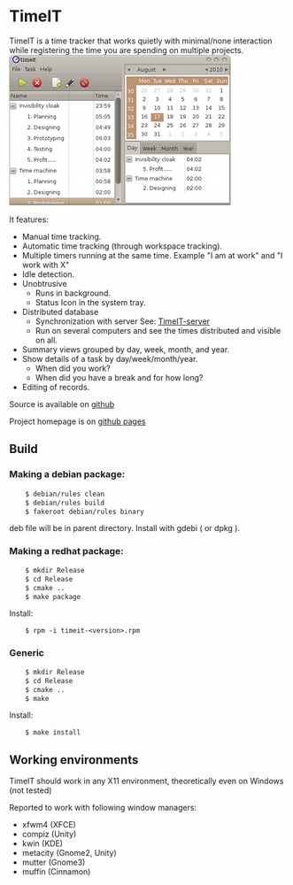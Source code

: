 


# TimeIT
TimeIT is a time tracker that works quietly with minimal/none interaction while 
registering the time you are spending on multiple projects.  
![Screenshot](src/doc/html/C/TimeIT-MainWindow.png)

It features:
* Manual time tracking.
* Automatic time tracking (through workspace tracking). 
* Multiple timers running at the same time. Example "I am at work" and "I work with X"   
* Idle detection.
* Unobtrusive
  * Runs in background.
  * Status Icon in the system tray.
* Distributed database
  * Synchronization with server See: [TimeIT-server](https://github.com/Hoglet/TimeIT-Server)
  * Run on several computers and see the times distributed and visible on all.
* Summary views grouped by day, week, month, and year.
* Show details of a task by day/week/month/year. 
  * When did you work?
  * When did you have a break and for how long?
* Editing of records.

Source is available on [github](https://github.com/Hoglet/TimeIT)

Project homepage is on [github pages](https://hoglet.github.io/TimeIT/)

## Build

### Making a debian package:
        $ debian/rules clean  
        $ debian/rules build  
        $ fakeroot debian/rules binary
deb file will be in parent directory.
Install with gdebi ( or dpkg ).

### Making a redhat package:
        $ mkdir Release
        $ cd Release  
        $ cmake ..  
        $ make package
Install:

        $ rpm -i timeit-<version>.rpm
### Generic
        $ mkdir Release
        $ cd Release
        $ cmake ..
        $ make
Install:

        $ make install

## Working environments

TimeIT should work in any X11 environment, theoretically even on Windows (not tested)

Reported to work with following window managers:

* xfwm4 (XFCE)
* compiz (Unity)
* kwin (KDE)
* metacity (Gnome2, Unity)
* mutter (Gnome3)
* muffin (Cinnamon)




